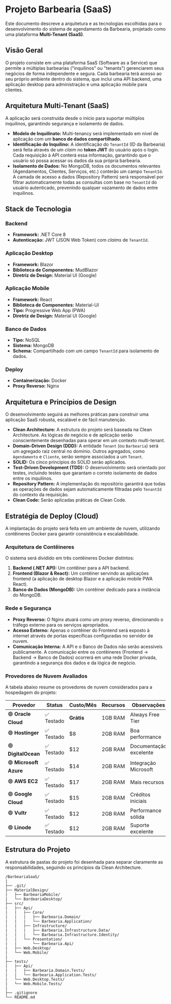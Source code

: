 # Projeto Barbearia (SaaS)

Este documento descreve a arquitetura e as tecnologias escolhidas para o desenvolvimento do sistema de agendamento da Barbearia, projetado como uma plataforma **Multi-Tenant (SaaS)**.

## Visão Geral

O projeto consiste em uma plataforma SaaS (Software as a Service) que permite a múltiplas barbearias ("inquilinos" ou "tenants") gerenciarem seus negócios de forma independente e segura. Cada barbearia terá acesso ao seu próprio ambiente dentro do sistema, que inclui uma API backend, uma aplicação desktop para administração e uma aplicação mobile para clientes.

## Arquitetura Multi-Tenant (SaaS)

A aplicação será construída desde o início para suportar múltiplos inquilinos, garantindo segurança e isolamento de dados.

*   **Modelo de Inquilinato:** Multi-tenancy será implementado em nível de aplicação com um **banco de dados compartilhado**.
*   **Identificação do Inquilino:** A identificação do `TenantId` (ID da Barbearia) será feita através de um *claim* no **token JWT** do usuário após o login. Cada requisição à API conterá essa informação, garantindo que o usuário só possa acessar os dados da sua própria barbearia.
*   **Isolamento de Dados:** No MongoDB, todos os documentos relevantes (Agendamentos, Clientes, Serviços, etc.) conterão um campo `TenantId`. A camada de acesso a dados (Repository Pattern) será responsável por filtrar automaticamente todas as consultas com base no `TenantId` do usuário autenticado, prevenindo qualquer vazamento de dados entre inquilinos.

## Stack de Tecnologia

### Backend
*   **Framework:** .NET Core 8
*   **Autenticação:** JWT (JSON Web Token) com *claims* de `TenantId`.

### Aplicação Desktop
*   **Framework:** Blazor
*   **Biblioteca de Componentes:** MudBlazor
*   **Diretriz de Design:** Material UI (Google)

### Aplicação Mobile
*   **Framework:** React
*   **Biblioteca de Componentes:** Material-UI
*   **Tipo:** Progressive Web App (PWA)
*   **Diretriz de Design:** Material UI (Google)

### Banco de Dados
*   **Tipo:** NoSQL
*   **Sistema:** MongoDB
*   **Schema:** Compartilhado com um campo `TenantId` para isolamento de dados.

### Deploy
*   **Containerização:** Docker
*   **Proxy Reverso:** Nginx

## Arquitetura e Princípios de Design

O desenvolvimento seguirá as melhores práticas para construir uma aplicação SaaS robusta, escalável e de fácil manutenção.

*   **Clean Architecture:** A estrutura do projeto será baseada na Clean Architecture. As lógicas de negócio e de aplicação serão conscientemente desenhadas para operar em um contexto multi-tenant.
*   **Domain-Driven Design (DDD):** A entidade `Tenant` (ou `Barbearia`) será um agregado raiz central no domínio. Outros agregados, como `Agendamento` e `Cliente`, serão sempre associados a um `Tenant`.
*   **SOLID:** Os cinco princípios do SOLID serão aplicados.
*   **Test-Driven Development (TDD):** O desenvolvimento será orientado por testes, incluindo testes que garantam o correto isolamento de dados entre os inquilinos.
*   **Repository Pattern:** A implementação do repositório garantirá que todas as operações de dados sejam automaticamente filtradas pelo `TenantId` do contexto da requisição.
*   **Clean Code:** Serão aplicadas práticas de Clean Code.

## Estratégia de Deploy (Cloud)

A implantação do projeto será feita em um ambiente de nuvem, utilizando contêineres Docker para garantir consistência e escalabilidade.

### Arquitetura de Contêineres

O sistema será dividido em três contêineres Docker distintos:

1.  **Backend (.NET API):** Um contêiner para a API backend.
2.  **Frontend (Blazor & React):** Um contêiner servindo as aplicações frontend (a aplicação de desktop Blazor e a aplicação mobile PWA React).
3.  **Banco de Dados (MongoDB):** Um contêiner dedicado para a instância do MongoDB.

### Rede e Segurança

*   **Proxy Reverso:** O Nginx atuará como um proxy reverso, direcionando o tráfego externo para os serviços apropriados.
*   **Acesso Externo:** Apenas o contêiner do Frontend será exposto à internet através de portas específicas configuradas no servidor de nuvem.
*   **Comunicação Interna:** A API e o Banco de Dados não serão acessíveis publicamente. A comunicação entre os contêineres (Frontend -> Backend -> Banco de Dados) ocorrerá em uma rede Docker privada, garantindo a segurança dos dados e da lógica de negócio.

### Provedores de Nuvem Avaliados

A tabela abaixo resume os provedores de nuvem considerados para a hospedagem do projeto:

| Provedor | Status | Custo/Mês | Recursos | Observações |
|---|---|---|---|---|
| 🟢 **Oracle Cloud** | ✅ Testado | **Grátis** | 1GB RAM | Always Free Tier |
| 🟢 **Hostinger** | ✅ Testado | $8 | 2GB RAM | Boa performance |
| 🟢 **DigitalOcean** | ✅ Testado | $12 | 2GB RAM | Documentação excelente |
| 🟢 **Microsoft Azure** | ✅ Testado | $14 | 2GB RAM | Integração Microsoft |
| 🟢 **AWS EC2** | ✅ Testado | $17 | 2GB RAM | Mais recursos |
| 🟢 **Google Cloud** | ✅ Testado | $15 | 2GB RAM | Créditos iniciais |
| 🟢 **Vultr** | ✅ Testado | $12 | 2GB RAM | Performance sólida |
| 🟢 **Linode** | ✅ Testado | $12 | 2GB RAM | Suporte excelente |

## Estrutura do Projeto

A estrutura de pastas do projeto foi desenhada para separar claramente as responsabilidades, seguindo os princípios da Clean Architecture.

```
/BarbeariaSaaS/
|
├── .git/
├── MaterialDesign/
|   ├── BarbeariaMobile/
|   └── BardeariaDesktop/
├── src/
|   ├── Api/
|   |   ├── Core/
|   |   |   ├── Barbearia.Domain/
|   |   |   └── Barbearia.Application/
|   |   ├── Infrastructure/
|   |   |   ├── Barbearia.Infrastructure.Data/
|   |   |   └── Barbearia.Infrastructure.Identity/
|   |   └── Presentation/
|   |       └── Barbearia.Api/
|   ├── Web.Desktop/
|   └── Web.Mobile/
|
├── tests/
|   ├── Api/
|   |   ├── Barbearia.Domain.Tests/
|   |   └── Barbearia.Application.Tests/
|   └── Web.Desktop.Tests/
|   └── Web.Mobile.Tests/
|
├── .gitignore
└── README.md
```